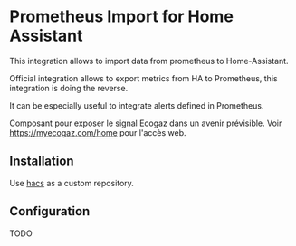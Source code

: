 # Prometheus Import for Home Assistant

This integration allows to import data from prometheus to Home-Assistant.

Official integration allows to export metrics from HA to Prometheus, this integration is doing the reverse.

It can be especially useful to integrate alerts defined in Prometheus.

Composant pour exposer le signal Ecogaz dans un avenir prévisible. Voir https://myecogaz.com/home pour l'accès web.

## Installation

Use [hacs](https://hacs.xyz/) as a custom repository.

## Configuration

TODO
